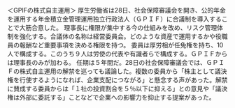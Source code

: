 ＜GPIFの株式自主運用＞
厚生労働省は28日、社会保障審議会を開き、公的年金を運用する年金積立金管理運用独立行政法人（ＧＰＩＦ）に合議制を導入することで大筋合意した。
理事長に権限が集中する今の仕組みを改め、リスク管理体制を強化する。合議体の名称は経営委員会。どのような資産で運用するかや役職員の報酬など重要事項を決める権限を持つ。
委員は厚労相が任免権を持ち、10人で構成する。このうち９人は労使の代表や有識者らで構成する。ＧＰＩＦからは理事長のみが加わる。
任期は５年間だ。28日の社会保障審議会では、ＧＰＩＦの株式自主運用の解禁を巡っても議論した。複数の委員から「株主として議決権を行使するようになれば、企業支配につながる」と懸念する声があった。解禁に賛成する委員からは「１社の投資割合を５％以下に抑える」との意見や「議決権は外部に委託する」ことなどで企業への影響力を抑止する提案があった。
